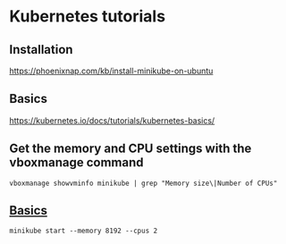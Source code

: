 # Kubernetes tutorials

## Installation 
https://phoenixnap.com/kb/install-minikube-on-ubuntu

## Basics
https://kubernetes.io/docs/tutorials/kubernetes-basics/

## Get the memory and CPU settings with the vboxmanage command
```
vboxmanage showvminfo minikube | grep "Memory size\|Number of CPUs"
```

## [Basics](https://minikube.sigs.k8s.io/docs/start/)
```
minikube start --memory 8192 --cpus 2
```